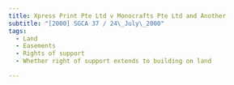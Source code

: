 ```yaml
---
title: Xpress Print Pte Ltd v Monocrafts Pte Ltd and Another
subtitle: "[2000] SGCA 37 / 24\_July\_2000"
tags:
  - Land
  - Easements
  - Rights of support
  - Whether right of support extends to building on land

---
```


